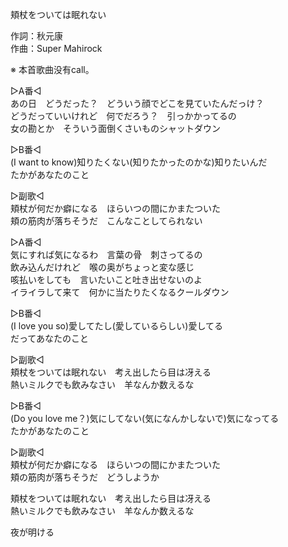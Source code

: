 頬杖をついては眠れない  
  
作詞：秋元康  
作曲：Super Mahirock  
  
※ 本首歌曲没有call。   
  
▷A番◁  
あの日　どうだった？　どういう顔でどこを見ていたんだっけ？  
どうだっていいけれど　何でだろう？　引っかかってるの  
女の勘とか　そういう面倒くさいものシャットダウン  
  
▷B番◁  
(I want to know)知りたくない(知りたかったのかな)知りたいんだ  
たかがあなたのこと  
  
▷副歌◁  
頬杖が何だか癖になる　ほらいつの間にかまたついた  
頬の筋肉が落ちそうだ　こんなことしてられない  
  
▷A番◁  
気にすれば気になるわ　言葉の骨　刺さってるの  
飲み込んだけれど　喉の奥がちょっと変な感じ  
咳払いをしても　言いたいこと吐き出せないのよ  
イライラして来て　何かに当たりたくなるクールダウン  
  
▷B番◁  
(I love you so)愛してたし(愛しているらしい)愛してる  
だってあなたのこと  
  
▷副歌◁  
頬杖をついては眠れない　考え出したら目は冴える  
熱いミルクでも飲みなさい　羊なんか数えるな  
  
▷B番◁  
(Do you love me？)気にしてない(気になんかしないで)気になってる  
たかがあなたのこと  
  
▷副歌◁  
頬杖が何だか癖になる　ほらいつの間にかまたついた  
頬の筋肉が落ちそうだ　どうしようか  
  
頬杖をついては眠れない　考え出したら目は冴える  
熱いミルクでも飲みなさい　羊なんか数えるな  
  
夜が明ける  
